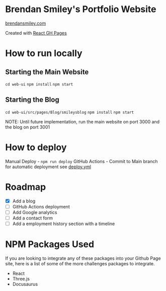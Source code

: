 # Brendan Smiley's Portfolio Website

[brendansmiley.com](https://brendansmiley.com)

Created with [React GH Pages](https://github.com/gitname/react-gh-pages)

# How to run locally

## Starting the Main Website

`cd web-ui`
`npm install`
`npm start`

## Starting the Blog

`cd web-ui/src/pages/Blog/smileysblog`
`npm install`
`npm start`

NOTE: Until future implementation, run the main website on port 3000 and the blog on port 3001

# How to deploy

Manual Deploy - `npm run deploy`
GitHub Actions - Commit to Main branch for automatic deployment see [deploy.yml](.github/workflows/deploy.yml)

# Roadmap

- [x] Add a blog
- [ ] GitHub Actions deployment
- [ ] Add Google analytics
- [ ] Add a contact form
- [ ] Add a employment history section with a timeline

# NPM Packages Used

If you are looking to integrate any of these packages into your Github Page site, here is a list of some of the more challenges packages to integrate.

- React
- Three.js
- Docusaurus
